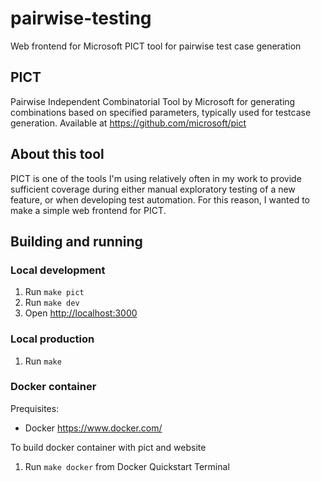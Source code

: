 # pairwise-testing

Web frontend for Microsoft PICT tool for pairwise test case generation

## PICT

Pairwise Independent Combinatorial Tool by Microsoft for generating combinations based on specified parameters, typically used for testcase generation. Available at <https://github.com/microsoft/pict>

## About this tool

PICT is one of the tools I'm using relatively often in my work to provide sufficient coverage during either manual exploratory testing of a new feature, or when developing test automation. For this reason, I wanted to make a simple web frontend for PICT.

## Building and running

### Local development

1. Run `make pict`
1. Run `make dev`
1. Open <http://localhost:3000>

### Local production

1. Run `make`

### Docker container

Prequisites:

- Docker <https://www.docker.com/>

To build docker container with pict and website

1. Run `make docker` from Docker Quickstart Terminal

